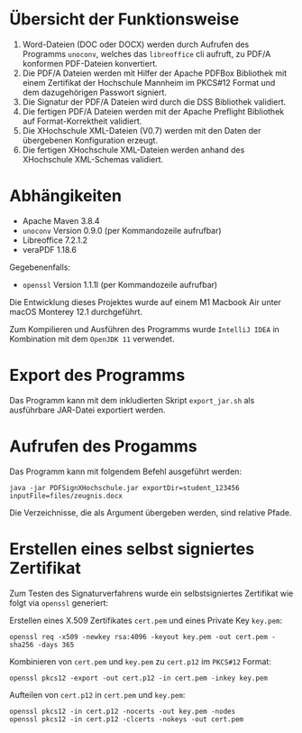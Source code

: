 # Übersicht der Funktionsweise

1. Word-Dateien (DOC oder DOCX) werden durch Aufrufen des Programms `unoconv`, welches das `libreoffice` cli aufruft, zu
   PDF/A konformen PDF-Dateien konvertiert.
2. Die PDF/A Dateien werden mit Hilfer der Apache PDFBox Bibliothek mit einem Zertifikat der Hochschule Mannheim im
   PKCS#12 Format und dem dazugehörigen Passwort signiert.
3. Die Signatur der PDF/A Dateien wird durch die DSS Bibliothek validiert.
4. Die fertigen PDF/A Dateien werden mit der Apache Preflight Bibliothek auf Format-Korrektheit validiert.
5. Die XHochschule XML-Dateien (V0.7) werden mit den Daten der übergebenen Konfiguration erzeugt.
6. Die fertigen XHochschule XML-Dateien werden anhand des XHochschule XML-Schemas validiert.

# Abhängikeiten

- Apache Maven 3.8.4
- `unoconv` Version 0.9.0 (per Kommandozeile aufrufbar)
- Libreoffice 7.2.1.2
- veraPDF 1.18.6

Gegebenenfalls:

- `openssl` Version 1.1.1l (per Kommandozeile aufrufbar)

Die Entwicklung dieses Projektes wurde auf einem M1 Macbook Air unter macOS Monterey 12.1 durchgeführt.

Zum Kompilieren und Ausführen des Programms wurde `IntelliJ IDEA` in Kombination mit dem `OpenJDK 11` verwendet.

# Export des Programms
Das Programm kann mit dem inkludierten Skript `export_jar.sh` als ausführbare JAR-Datei exportiert werden.


# Aufrufen des Progamms
Das Programm kann mit folgendem Befehl ausgeführt werden:

`java -jar PDFSignXHochschule.jar exportDir=student_123456 inputFile=files/zeugnis.docx`

Die Verzeichnisse, die als Argument übergeben werden, sind relative Pfade.

# Erstellen eines selbst signiertes Zertifikat

Zum Testen des Signaturverfahrens wurde ein selbstsigniertes Zertifikat wie folgt via `openssl` generiert:

Erstellen eines X.509 Zertifikates `cert.pem` und eines Private Key `key.pem`:

```
openssl req -x509 -newkey rsa:4096 -keyout key.pem -out cert.pem -sha256 -days 365
```

Kombinieren von `cert.pem` und `key.pem` zu `cert.p12` im `PKCS#12` Format:

```
openssl pkcs12 -export -out cert.p12 -in cert.pem -inkey key.pem
```

Aufteilen von `cert.p12` in `cert.pem` und `key.pem`:

```
openssl pkcs12 -in cert.p12 -nocerts -out key.pem -nodes
openssl pkcs12 -in cert.p12 -clcerts -nokeys -out cert.pem
```
